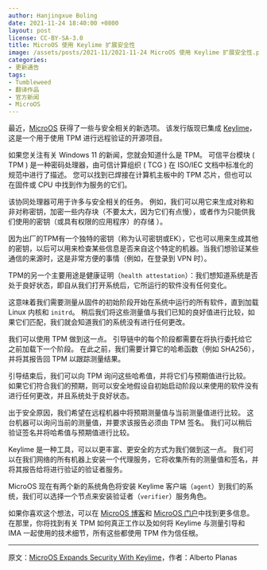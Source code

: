 ```yaml
---
author: Hanjingxue Boling 
date: 2021-11-24 18:40:00 +0800
layout: post
license: CC-BY-SA-3.0
title: MicroOS 使用 Keylime 扩展安全性
image: /assets/posts/2021-11/2021-11-24 MicroOS 使用 Keylime 扩展安全性.png
categories:
- 更新通告
tags:
- Tumbleweed
- 翻译作品
- 官方新闻
- MicroOS
---
```


最近，[MicroOS](https://microos.opensuse.org/) 获得了一些与安全相关的新选项。 该发行版现已集成 [Keylime](https://keylime.dev/)，这是一个用于使用 TPM 进行远程验证的开源项目。

如果您关注有关 Windows 11 的新闻，您就会知道什么是 TPM。 可信平台模块 ( TPM ) 是一种密码处理器，由可信计算组织 ( TCG ) 在 ISO/IEC 文档中标准化的规范中进行了描述。 您可以找到已焊接在计算机主板中的 TPM 芯片，但也可以在固件或 CPU 中找到作为服务的它们。

该协同处理器可用于许多与安全相关的任务。 例如，我们可以用它来生成对称和非对称密钥，加密一些内存块（不要太大，因为它们有点慢），或者作为只能供我们使用的密钥（或具有权限的应用程序）的存储 ）。

因为出厂的TPM有一个独特的密钥（称为认可密钥或EK），它也可以用来生成其他的密钥，以后可以用来检查某些信息是否来自这个特定的机器。当我们想验证某些通信的来源时，这是非常方便的事情（例如，在登录到 VPN 时）。

TPM的另一个主要用途是健康证明（`health attestation`）：我们想知道系统是否处于良好状态，即自从我们打开系统后，它所运行的软件没有任何变化。

这意味着我们需要测量从固件的初始阶段开始在系统中运行的所有软件，直到加载 Linux 内核和 `initrd`。 稍后我们将这些测量值与我们已知的良好值进行比较，如果它们匹配，我们就会知道我们的系统没有进行任何更改。

我们可以使用 TPM 做到这一点。 引导链中的每个阶段都需要在将执行委托给它之前加载下一个阶段。 在此之前，我们需要计算它的哈希函数（例如 SHA256），并将其报告回 TPM 以跟踪测量结果。

引导结束后，我们可以向 TPM 询问这些哈希值，并将它们与预期值进行比较。 如果它们符合我们的预期，则可以安全地假设自初始启动阶段以来使用的软件没有进行任何更改，并且系统处于良好状态。

出于安全原因，我们希望在远程机器中将预期测量值与当前测量值进行比较。 这台机器可以询问当前的测量值，并要求该报告必须由 TPM 签名。 我们可以稍后验证签名并将哈希值与预期值进行比较。

Keylime 是一种工具，可以以更丰富、更安全的方式为我们做到这一点。 我们可以在我们网络的所有机器上安装一个代理服务，它将收集所有的测量值和签名，并将其报告给将进行验证的验证者服务。

MicroOS 现在有两个新的系统角色将安装 Keylime 客户端（`agent`）到我们的系统，我们可以选择一个节点来安装验证者（`verifier`）服务角色。

如果你喜欢这个想法，可以在 [MicroOS 博客](https://microos.opensuse.org/blog/2021-11-08-MicroOS-Keylime-TPM/)和 [MicroOS 门户](https://en.opensuse.org/Portal:MicroOS/RemoteAttestation)中找到更多信息。 在那里，你将找到有关 TPM 如何真正工作以及如何将 Keylime 与测量引导和 IMA 一起使用的技术细节，所有这些都使用 TPM 作为信任根。

------

原文：[MicroOS Expands Security With Keylime](https://news.opensuse.org/2021/11/24/keylime-microos/)，作者：Alberto Planas
